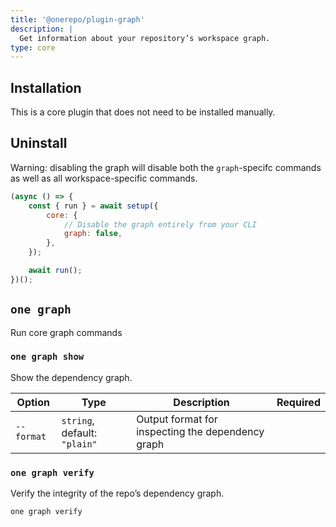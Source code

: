 ```yaml
---
title: '@onerepo/plugin-graph'
description: |
  Get information about your repository’s workspace graph.
type: core
---
```


## Installation

This is a core plugin that does not need to be installed manually.

## Uninstall

Warning: disabling the graph will disable both the `graph`-specifc commands as well as all workspace-specific commands.

```js
(async () => {
	const { run } = await setup({
		core: {
			// Disable the graph entirely from your CLI
			graph: false,
		},
	});

	await run();
})();
```

<!-- start-onerepo-sentinel -->

## `one graph`

Run core graph commands

### `one graph show`

Show the dependency graph.

| Option     | Type                         | Description                                       | Required |
| ---------- | ---------------------------- | ------------------------------------------------- | -------- |
| `--format` | `string`, default: `"plain"` | Output format for inspecting the dependency graph |          |

### `one graph verify`

Verify the integrity of the repo’s dependency graph.

```sh
one graph verify
```

<!-- end-onerepo-sentinel -->
